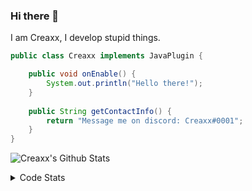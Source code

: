 ### Hi there 👋

I am Creaxx, I develop stupid things. 

```java
public class Creaxx implements JavaPlugin {

    public void onEnable() {
        System.out.println("Hello there!");
    }
    
    public String getContactInfo() {
        return "Message me on discord: Creaxx#0001";
    }
}
```

![Creaxx's Github Stats](https://github-readme-stats.vercel.app/api?username=CreaxxOG&show_icons=true&theme=dark&count_private=true)

<details>
  <summary>Code Stats</summary>

<!--START_SECTION:waka-->
![Code Time](http://img.shields.io/badge/Code%20Time-1%2C389%20hrs%2027%20mins-blue)

![Lines of code](https://img.shields.io/badge/From%20Hello%20World%20I%27ve%20Written-612.5%20thousand%20lines%20of%20code-blue)

**🐱 My GitHub Data** 

> 📦 104.2 kB Used in GitHub's Storage 
 > 
> 🏆 2,139 Contributions in the Year 2023
 > 
> 🚫 Not Opted to Hire
 > 
> 📜 4 Public Repositories 
 > 
> 🔑 3 Private Repositories 
 > 
**I'm a Night 🦉** 

```text
🌞 Morning                295 commits         ██░░░░░░░░░░░░░░░░░░░░░░░   07.12 % 
🌆 Daytime                1746 commits        ███████████░░░░░░░░░░░░░░   42.13 % 
🌃 Evening                2017 commits        ████████████░░░░░░░░░░░░░   48.67 % 
🌙 Night                  86 commits          █░░░░░░░░░░░░░░░░░░░░░░░░   02.08 % 
```
📅 **I'm Most Productive on Saturday** 

```text
Monday                   515 commits         ███░░░░░░░░░░░░░░░░░░░░░░   12.43 % 
Tuesday                  583 commits         ████░░░░░░░░░░░░░░░░░░░░░   14.07 % 
Wednesday                621 commits         ████░░░░░░░░░░░░░░░░░░░░░   14.99 % 
Thursday                 630 commits         ████░░░░░░░░░░░░░░░░░░░░░   15.20 % 
Friday                   391 commits         ██░░░░░░░░░░░░░░░░░░░░░░░   09.44 % 
Saturday                 722 commits         ████░░░░░░░░░░░░░░░░░░░░░   17.42 % 
Sunday                   682 commits         ████░░░░░░░░░░░░░░░░░░░░░   16.46 % 
```


📊 **This Week I Spent My Time On** 

```text
💬 Programming Languages: 
Java                     10 hrs 26 mins      █████████████████████░░░░   85.75 % 
Kotlin                   1 hr 15 mins        ███░░░░░░░░░░░░░░░░░░░░░░   10.35 % 
YAML                     17 mins             █░░░░░░░░░░░░░░░░░░░░░░░░   02.40 % 
XML                      10 mins             ░░░░░░░░░░░░░░░░░░░░░░░░░   01.43 % 
IDEA_MODULE              0 secs              ░░░░░░░░░░░░░░░░░░░░░░░░░   00.06 % 

🔥 Editors: 
IntelliJ                 12 hrs 11 mins      █████████████████████████   100.00 % 
```

**I Mostly Code in Java** 

```text
Java                     56 repos            ███████████████████░░░░░░   75.68 % 
Kotlin                   10 repos            ███░░░░░░░░░░░░░░░░░░░░░░   13.51 % 
CSS                      2 repos             █░░░░░░░░░░░░░░░░░░░░░░░░   02.70 % 
JavaScript               2 repos             █░░░░░░░░░░░░░░░░░░░░░░░░   02.70 % 
EJS                      1 repo              ░░░░░░░░░░░░░░░░░░░░░░░░░   01.35 % 
```




 Last Updated on 13/07/2023 01:57:54 UTC
<!--END_SECTION:waka-->
</details>
